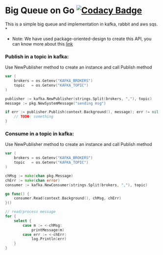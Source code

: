 # Big Queue on Go [![Codacy Badge](https://app.codacy.com/project/badge/Grade/53ec882dd04f49be98108da8ec0f0dcd)](https://www.codacy.com/gh/patriciabonaldy/big_queue/dashboard?utm_source=github.com&amp;utm_medium=referral&amp;utm_content=patriciabonaldy/big_queue&amp;utm_campaign=Badge_Grade)

This is a simple big queue and implementation in kafka, rabbit and aws sqs.
* 
* Note: We have used package-oriented-design to create this API, you can know more about this
  [link](https://www.ardanlabs.com/blog/2017/02/package-oriented-design.html)


### Publish in a topic in kafka:
Use NewPublisher method to create an instance and call Publish method
```go
var (
    brokers = os.Getenv("KAFKA_BROKERS")
    topic   = os.Getenv("KAFKA_TOPIC")
)

publisher := kafka.NewPublisher(strings.Split(brokers, ","), topic)
message := pkg.NewSystemMessage("sending msg")

if err := publisher.Publish(context.Background(), message); err != nil {
    // TODO: something
}

```

### Consume in a topic in kafka:
Use NewPublisher method to create an instance and call Publish method
```go
var (
    brokers = os.Getenv("KAFKA_BROKERS")
    topic   = os.Getenv("KAFKA_TOPIC")
)

chMsg := make(chan pkg.Message)
chErr := make(chan error)
consumer := kafka.NewConsumer(strings.Split(brokers, ","), topic)

go func() {
    consumer.Read(context.Background(), chMsg, chErr)
}()

// read/process message
for {
    select {
        case m := <-chMsg:
            printMessage(m)
        case err := <-chErr:
            log.Println(err)
    }
}

```

